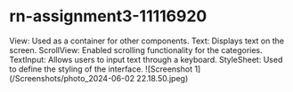# rn-assignment3-11116920
View: Used as a container for other components.
Text: Displays text on the screen.
ScrollView: Enabled scrolling functionality for the categories.
TextInput: Allows users to input text through a keyboard. 
StyleSheet: Used to define the styling of the interface.
![Screenshot 1](/Screenshots/photo_2024-06-02 22.18.50.jpeg)
